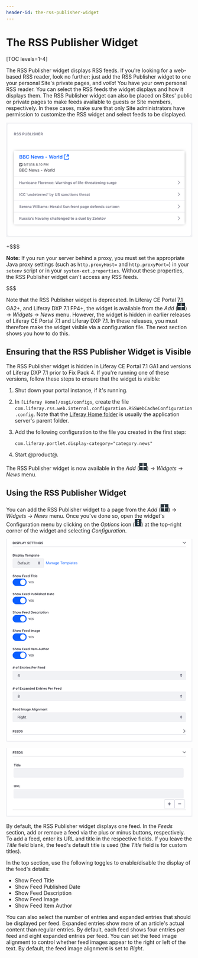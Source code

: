 ```yaml
---
header-id: the-rss-publisher-widget
---
```


# The RSS Publisher Widget

[TOC levels=1-4]

The RSS Publisher widget displays RSS feeds. If you're looking for a web-based
RSS reader, look no further: just add the RSS Publisher widget to one your
personal Site's private pages, and *voila*! You have your own personal RSS reader.
You can select the RSS feeds the widget displays and how it displays them. The
RSS Publisher widget can also be placed on Sites' public or private pages to
make feeds available to guests or Site members, respectively. In these cases,
make sure that only Site administrators have permission to customize the RSS
widget and select feeds to be displayed. 

![Figure 1: The RSS Publisher widget lets you display RSS feeds of your choosing.](../../../../images/rss-widget-default-view.png)

+$$$

**Note:** If you run your server behind a proxy, you must set the appropriate
Java proxy settings (such as `http.proxyHost=` and `http.proxyPort=`) in your
`setenv` script or in your `system-ext.properties`. Without these properties,
the RSS Publisher widget can't access any RSS feeds.

$$$

Note that the RSS Publisher widget is deprecated. In Liferay CE Portal 7.1 GA2+, 
and Liferay DXP 7.1 FP4+, the widget is available from the *Add* 
(![Add](../../../../images/icon-add-app.png)) 
&rarr; *Widgets* &rarr; *News* menu. However, the widget is hidden in earlier 
releases of Liferay CE Portal 7.1 and Liferay DXP 7.1. In these releases, you 
must therefore make the widget visible via a configuration file. The next 
section shows you how to do this. 

## Ensuring that the RSS Publisher Widget is Visible

The RSS Publisher widget is hidden in Liferay CE Portal 7.1 GA1 and versions of 
Liferay DXP 7.1 prior to Fix Pack 4. If you're running one of these versions, 
follow these steps to ensure that the widget is visible: 

1.  Shut down your portal instance, if it's running. 

2.  In `[Liferay Home]/osgi/configs`, create the file 
    `com.liferay.rss.web.internal.configuration.RSSWebCacheConfiguration.config`. 
    Note that the 
    [Liferay Home folder](/discover/deployment/-/knowledge_base/7-1/installing-liferay#liferay-home) 
    is usually the application server's parent folder. 

3.  Add the following configuration to the file you created in the first step: 

        com.liferay.portlet.display-category="category.news"

4.  Start @product@. 

The RSS Publisher widget is now available in the *Add* 
(![Add](../../../../images/icon-add-app.png)) 
&rarr; *Widgets* &rarr; *News* menu. 

## Using the RSS Publisher Widget

You can add the RSS Publisher widget to a page from the *Add* 
(![Add](../../../../images/icon-add-app.png)) 
&rarr; *Widgets* &rarr; *News* menu. Once you've done so, open the widget's 
Configuration menu by clicking on the *Options* icon
(![Options](../../../../images/icon-options.png)) at the top-right corner of the
widget and selecting *Configuration*. 

![Figure 2: The RSS Publisher widget's configuration lets you customize how the widget displays RSS feeds.](../../../../images/rss-widget-config.png)

![Figure 3: You can also use the RSS Publisher widget's configuration to specify which feeds to display.](../../../../images/rss-widget-config-feeds.png)

By default, the RSS Publisher widget displays one feed. In the *Feeds* section, 
add or remove a feed via the plus or minus buttons, respectively. To add a feed, 
enter its URL and title in the respective fields. If you leave the *Title* field 
blank, the feed's default title is used (the *Title* field is for custom 
titles). 

In the top section, use the following toggles to enable/disable the display of 
the feed's details:

-   Show Feed Title
-   Show Feed Published Date
-   Show Feed Description
-   Show Feed Image
-   Show Feed Item Author

You can also select the number of entries and expanded entries that should be
displayed per feed. Expanded entries show more of an article's actual content
than regular entries. By default, each feed shows four entries per feed and
eight expanded entries per feed. You can set the feed image alignment to
control whether feed images appear to the right or left of the text. By default,
the feed image alignment is set to *Right*. 
